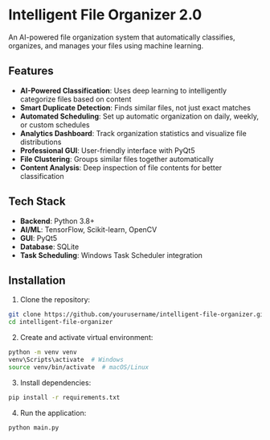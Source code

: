 # Intelligent File Organizer 2.0

An AI-powered file organization system that automatically classifies, organizes, and manages your files using machine learning.

## Features

- **AI-Powered Classification**: Uses deep learning to intelligently categorize files based on content
- **Smart Duplicate Detection**: Finds similar files, not just exact matches
- **Automated Scheduling**: Set up automatic organization on daily, weekly, or custom schedules
- **Analytics Dashboard**: Track organization statistics and visualize file distributions
- **Professional GUI**: User-friendly interface with PyQt5
- **File Clustering**: Groups similar files together automatically
- **Content Analysis**: Deep inspection of file contents for better classification

## Tech Stack

- **Backend**: Python 3.8+
- **AI/ML**: TensorFlow, Scikit-learn, OpenCV
- **GUI**: PyQt5
- **Database**: SQLite
- **Task Scheduling**: Windows Task Scheduler integration

## Installation

1. Clone the repository:
```bash
git clone https://github.com/yourusername/intelligent-file-organizer.git
cd intelligent-file-organizer
```

2. Create and activate virtual environment:
```bash
python -m venv venv
venv\Scripts\activate  # Windows
source venv/bin/activate  # macOS/Linux
```

3. Install dependencies:
```bash
pip install -r requirements.txt
```
4. Run the application:
```bash
python main.py
```